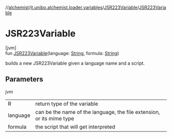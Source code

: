 //[alchemist](../../../index.md)/[it.unibo.alchemist.loader.variables](../index.md)/[JSR223Variable](index.md)/[JSR223Variable](-j-s-r223-variable.md)

# JSR223Variable

[jvm]\
fun [JSR223Variable](-j-s-r223-variable.md)(language: [String](https://kotlinlang.org/api/latest/jvm/stdlib/kotlin/-string/index.html), formula: [String](https://kotlinlang.org/api/latest/jvm/stdlib/kotlin/-string/index.html))

builds a new JSR223Variable given a language name and a script.

## Parameters

jvm

| | |
|---|---|
| R | return type of the variable |
| language | can be the name of the language, the file extension, or its mime type |
| formula | the script that will get interpreted |
